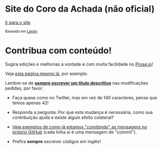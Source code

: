 # Site do Coro da Achada (não oficial)

[Ir para o site](http://coroachada.github.io)

<small>Baseado em [Landy](https://github.com/cauerego/Landy-v1.0)</small>

# Contribua com conteúdo!

Sugira edições e melhorias a vontade e com muita facilidade no [Prose.io](http://prose.io/#coroachada/coroachada.github.io)!

Veja [esta página mesmo lá](http://prose.io/#coroachada/coroachada.github.io/edit/master/README.md), por exemplo.

Lembre-se de [**sempre escrever um título descritivo**](https://robots.thoughtbot.com/5-useful-tips-for-a-better-commit-message) nas modificações pedidas, por favor:

- Faça quase como no Twitter, mas em vez de 140 caracteres, pense que temos apenas 42!

- Responda a pergunta: Por que esta mudança é necessária, como sua contribuição ajuda e existe algum efeito colateral?

- [Veja exemplos de como já estamos "*comitando*" as mensagens no próprio GitHub](https://github.com/coroachada/coroachada.github.io/commits/master) (cada linha aí é uma mensagem de "commit").

- Prefira **sempre** escrever códigos em inglês!
